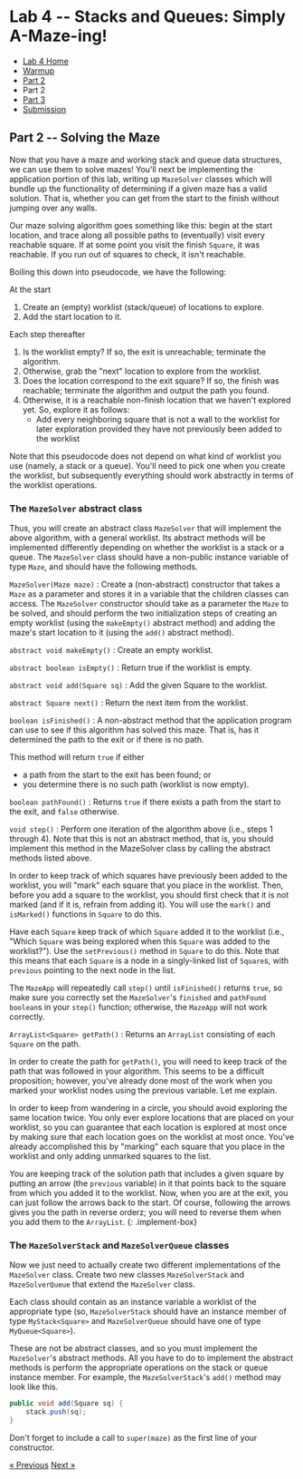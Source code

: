 # Lab 4 -- Stacks and Queues: Simply A-Maze-ing!

* [Lab 4 Home](index.html)
* [Warmup](warmup.html)
* [Part 2](part1.html)
* Part 2
* [Part 3](part3.html)
* [Submission](submission.html)


## Part 2 -- Solving the Maze

Now that you have a maze and working stack and queue data structures, we can
use them to solve mazes! You'll next be implementing the application portion
of this lab, writing up `MazeSolver` classes which will bundle up the
functionality of determining if a given maze has a valid solution. That is,
whether you can get from the start to the finish without jumping over any
walls.

Our maze solving algorithm goes something like this: begin at the start location, and trace along all possible paths to (eventually) visit every reachable square. If at some point you visit the finish `Square`, it was reachable. If you run out of squares to check, it isn't reachable.

Boiling this down into pseudocode, we have the following:

At the start
1. Create an (empty) worklist (stack/queue) of locations to explore.
2. Add the start location to it.

Each step thereafter
1. Is the worklist empty? If so, the exit is unreachable; terminate the algorithm.
2. Otherwise, grab the "next" location to explore from the worklist.
3. Does the location correspond to the exit square? If so, the finish was
   reachable; terminate the algorithm and output the path you found.
4. Otherwise, it is a reachable non-finish location that we haven't explored yet. So, explore it as follows:
   - Add every neighboring square that is not a wall to the worklist for later
     exploration provided they have not previously been added to the worklist

Note that this pseudocode does not depend on what kind of worklist you use
(namely, a stack or a queue). You'll need to pick one when you create the
worklist, but subsequently everything should work abstractly in terms of the
worklist operations.

### The `MazeSolver` abstract class

Thus, you will create an abstract class `MazeSolver` that will implement the above algorithm, with a general worklist. Its abstract methods will be implemented differently depending on whether the worklist is a stack or a queue. The `MazeSolver` class should have a non-public instance variable of type `Maze`, and should have the following methods.

`MazeSolver(Maze maze)`
: Create a (non-abstract) constructor that takes a `Maze` as a parameter and
  stores it in a variable that the children  classes can access.  The
  `MazeSolver` constructor should take as a parameter the `Maze` to be solved,
  and should perform the two initialization steps of creating an empty worklist
  (using the `makeEmpty()` abstract method) and adding the maze's start location to
  it (using the `add()` abstract method).

`abstract void makeEmpty()`
: Create an empty worklist.

`abstract boolean isEmpty()`
: Return true if the worklist is empty.

`abstract void add(Square sq)`
: Add the given Square to the worklist.

`abstract Square next()`
: Return the next item from the worklist.

`boolean isFinished()`
: A non-abstract method that the application program can use to see if this
  algorithm has solved this maze. That is, has it determined the path to the
  exit or if there is no path.

  This method will return `true` if either
  - a path from the start to the exit has been found; or
  - you determine there is no such path (worklist is now empty).

`boolean pathFound()`
: Returns `true` if there exists a path from the start to the exit, and `false` otherwise.

`void step()`
: Perform one iteration of the algorithm above (i.e., steps 1 through 4). Note
  that this is not an abstract method, that is, you should implement this method
  in the MazeSolver class by calling the abstract methods listed above.

  In order to keep track of which squares have previously been added to the
  worklist, you will "mark" each square that you place in the worklist. Then,
  before you add a square to the worklist, you should first check that it is
  not marked (and if it is, refrain from adding it).  You will use the
  `mark()` and `isMarked()` functions in `Square` to do this.

  Have each `Square` keep track of which `Square` added it to the worklist (i.e.,
  "Which `Square` was being explored when this `Square` was added to the
  worklist?"). Use the `setPrevious()` method in `Square` to do this.  Note that
  this means that each `Square` is a node in a singly-linked list of `Square`s,
  with `previous` pointing to the next node in the list.

  The `MazeApp` will repeatedly call `step()` until `isFinished()` returns `true`, so
  make sure you correctly set the `MazeSolver`'s `finished` and `pathFound` `boolean`s
  in your `step()` function; otherwise, the `MazeApp` will not work correctly.

`ArrayList<Square> getPath()`
: Returns an `ArrayList` consisting of each `Square` on the path.

  In order to create the path for `getPath()`, you will need to keep track of
  the path that was followed in your algorithm. This seems to be a difficult
  proposition; however, you've already done most of the work when you marked
  your worklist nodes using the previous variable. Let me explain.

  In order to keep from wandering in a circle, you should avoid exploring the
  same location twice. You only ever explore locations that are placed on your
  worklist, so you can guarantee that each location is explored at most once
  by making sure that each location goes on the worklist at most once. You've
  already accomplished this by "marking" each square that you place in the
  worklist and only adding unmarked squares to the list.

  You are keeping track of the solution path that includes a given square by putting
  an arrow (the `previous` variable) in it that points back to the square from
  which you added it to the worklist. Now, when you are at the exit, you can
  just follow the arrows back to the start.  Of course, following the arrows
  gives you the path in reverse orderz; you will need to reverse them when you
  add them to the `ArrayList`.
{: .implement-box}

### The `MazeSolverStack` and `MazeSolverQueue` classes

Now we just need to actually create two different implementations of the
`MazeSolver` class. Create two new classes `MazeSolverStack` and
`MazeSolverQueue` that extend the `MazeSolver` class.

Each class should contain as an instance variable a worklist of the
appropriate type (so, `MazeSolverStack` should have an instance member of type
`MyStack<Square>` and `MazeSolverQueue` should have one of type
`MyQueue<Square>`).

These are not be abstract classes, and so you must implement the
`MazeSolver`'s abstract methods. All you have to do to implement the abstract
methods is perform the appropriate operations on the stack or queue instance
member. For example, the `MazeSolverStack`'s `add()` method may look like this.
```java
public void add(Square sq) {
    stack.push(sq);
}
```

Don't forget to include a call to `super(maze)` as the first line of your constructor.

[&laquo; Previous](part1.html)   [Next &raquo;](part3.html)